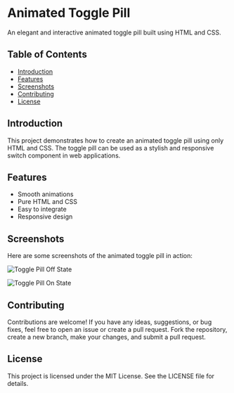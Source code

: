 # Animated Toggle Pill

An elegant and interactive animated toggle pill built using HTML and CSS.

## Table of Contents

- [Introduction](#introduction)
- [Features](#features)
- [Screenshots](#screenshots)
- [Contributing](#contributing)
- [License](#license)

## Introduction

This project demonstrates how to create an animated toggle pill using only HTML and CSS. The toggle pill can be used as a stylish and responsive switch component in web applications.

## Features

- Smooth animations
- Pure HTML and CSS
- Easy to integrate
- Responsive design

## Screenshots

Here are some screenshots of the animated toggle pill in action:

![Toggle Pill Off State](screenshots/toggle-off.png)

![Toggle Pill On State](screenshots/toggle-on.png)

## Contributing

Contributions are welcome! If you have any ideas, suggestions, or bug fixes, feel free to open an issue or create a pull request. Fork the repository, create a new branch, make your changes, and submit a pull request.

## License

This project is licensed under the MIT License. See the LICENSE file for details.
